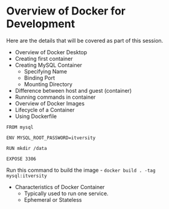 # Overview of Docker for Development

Here are the details that will be covered as part of this session.

* Overview of Docker Desktop
* Creating first container
* Creating MySQL Container
  * Specifying Name
  * Binding Port
  * Mounting Directory
* Difference between host and guest (container)
* Running commands in container
* Overview of Docker Images
* Lifecycle of a Container
* Using Dockerfile

```
FROM mysql

ENV MYSQL_ROOT_PASSWORD=itversity

RUN mkdir /data

EXPOSE 3306
```
Run this command to build the image - `docker build . -tag mysql:itversity`

* Characteristics of Docker Container
  * Typically used to run one service.
  * Ephemeral or Stateless
  